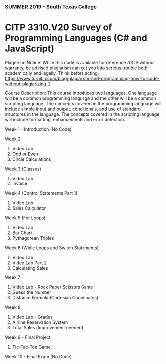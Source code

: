 ### SUMMER 2019 - South Texas College
# CITP 3310.V20 Survey of Programming Languages (C# and JavaScript)

Plagerism Notice: While this code is available for reference AS IS without warranty, be advised plagiarism can get you into serious trouble both academically and legally.  Think before acting. https://www.turnitin.com/blog/plagiarism-and-programming-how-to-code-without-plagiarizing-2

Course Description: This course introduces two languages. One language will be a common programming language and the other will be a common scripting language. The concepts covered in the programming language will include simple input and output, conditionals, and use of standard structures in the language. The concepts covered in the scripting language will include formatting, enhancements and error detection.

Week 1 - Introduction (No Code)

Week 2
1. Video Lab
2. Odd or Even
3. Circle Calculations

Week 3 (Classes)
1. Video Lab
2. Invoice

Week 4 (Control Statements Part 1)
1. Video Lab
2. Sales Calculator

Week 5 (For Loops)
1. Video Lab 
2. Bar Chart
3. Pythagorean Triples

Week 6 (While Loops and Switch Statements)
1. Video Lab
2. Video Lab Part 2
3. Calculating Sales

Week 7
1. Video Lab - Rock Paper Scissors Game
2. Guess the Number
3. Distance Formula (Cartesian Coordinates)

Week 8
1. Video Lab - Grades
2. Airline Reservation System
3. Total Sales (Improvement needed)

Week 9 - Final Project
1. Tic-Tac-Toe Game

Week 10 - Final Exam (No Code)
